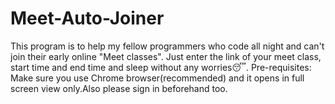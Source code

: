 # Meet-Auto-Joiner
This program is to help my fellow programmers who code all night and can't join their early online "Meet classes".
Just enter the link of your meet class, start time and end time and sleep without any worries:sleeping:.
Pre-requisites: Make sure you use Chrome browser(recommended) and it opens in full screen view only.Also please sign in beforehand too.
